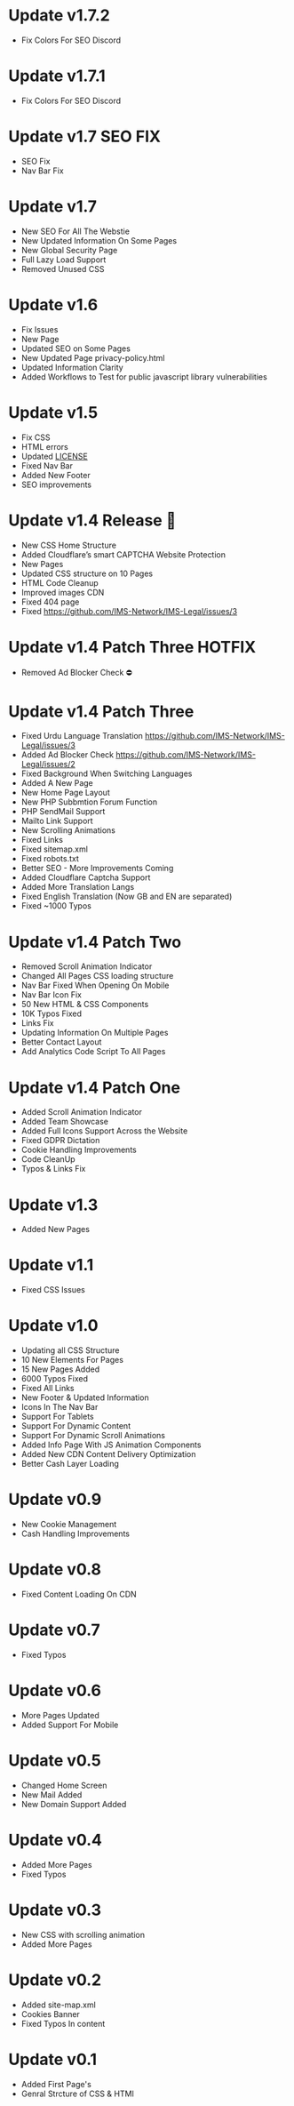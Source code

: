 # Update v1.7.2
- Fix Colors For SEO Discord

# Update v1.7.1
- Fix Colors For SEO Discord

# Update v1.7 SEO FIX
- SEO Fix
- Nav Bar Fix

# Update v1.7
- New SEO For All The Webstie
- New Updated Information On Some Pages
- New Global Security Page
- Full Lazy Load Support
- Removed Unused CSS

# Update v1.6
- Fix Issues 
- New Page
- Updated SEO on Some Pages
- New Updated Page privacy-policy.html
- Updated Information Clarity
- Added Workflows to Test for public javascript library vulnerabilities 

# Update v1.5
- Fix CSS
- HTML errors
- Updated [LICENSE](LICENSE.md)
- Fixed Nav Bar
- Added New Footer
- SEO improvements

# Update v1.4 Release 🎉

- New CSS Home Structure
- Added Cloudflare’s smart CAPTCHA Website Protection
- New Pages
- Updated CSS structure on 10 Pages 
- HTML Code Cleanup
- Improved images CDN
- Fixed 404 page
- Fixed https://github.com/IMS-Network/IMS-Legal/issues/3

# Update v1.4 Patch Three HOTFIX

- Removed Ad Blocker Check ⛔

# Update v1.4 Patch Three

- Fixed Urdu Language Translation https://github.com/IMS-Network/IMS-Legal/issues/3
- Added Ad Blocker Check https://github.com/IMS-Network/IMS-Legal/issues/2
- Fixed Background When Switching Languages
- Added A New Page
- New Home Page Layout
- New PHP Subbmtion Forum Function
- PHP SendMail Support
- Mailto Link Support
- New Scrolling Animations
- Fixed Links
- Fixed sitemap.xml
- Fixed robots.txt
- Better SEO - More Improvements Coming
- Added Cloudflare Captcha Support
- Added More Translation Langs
- Fixed English Translation (Now GB and EN are separated)
- Fixed ~1000 Typos 


# Update v1.4 Patch Two

- Removed Scroll Animation Indicator
- Changed All Pages CSS loading structure
- Nav Bar Fixed When Opening On Mobile
- Nav Bar Icon Fix
- 50 New HTML & CSS Components
- 10K Typos Fixed 
- Links Fix
- Updating Information On Multiple Pages 
- Better Contact Layout
- Add Analytics Code Script To All Pages

# Update v1.4 Patch One

- Added Scroll Animation Indicator
- Added Team Showcase
- Added Full Icons Support Across the Website
- Fixed GDPR Dictation
- Cookie Handling Improvements
- Code CleanUp
- Typos & Links Fix

# Update v1.3
- Added New Pages

# Update v1.1
- Fixed CSS Issues


# Update v1.0

- Updating all CSS Structure 
- 10 New Elements For Pages
- 15 New Pages Added
- 6000 Typos Fixed
- Fixed All Links
- New Footer & Updated Information
- Icons In The Nav Bar
- Support For Tablets
- Support For Dynamic Content
- Support For Dynamic Scroll Animations
- Added Info Page With JS Animation Components
- Added New CDN Content Delivery Optimization
- Better Cash Layer Loading

# Update v0.9
- New Cookie Management
- Cash Handling Improvements

# Update v0.8
- Fixed Content Loading On CDN

# Update v0.7
- Fixed Typos

# Update v0.6
- More Pages Updated
- Added Support For Mobile

# Update v0.5
- Changed Home Screen
- New Mail Added
- New Domain Support Added

# Update v0.4
- Added More Pages
- Fixed Typos

# Update v0.3
- New CSS with scrolling animation
- Added More Pages

# Update v0.2
- Added site-map.xml
- Cookies Banner
- Fixed Typos In content

# Update v0.1
- Added First Page's 
- Genral Strcture of CSS & HTMl
